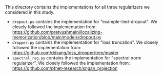 This directory contains the implementations for all three regularizers we considered in this study.

- `dropout.py` contains the implementation for "example-tied-dropout". We closely followed the implementation from: https://github.com/pratyushmaini/localizing-memorization/blob/main/models/dropout.py
- `dropper.py` contains the implementation for "loss truncation". We closely followed the implementation from: https://github.com/ddkang/loss_dropper/tree/master
- `spectral_reg.py` contains the implementation for "spectral norm regularizer". We closely followed the implementation from: https://github.com/pfnet-research/sngan_projection
